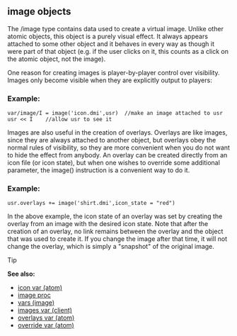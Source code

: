 ## image objects

The /image type contains data used to create a virtual image.
Unlike other atomic objects, this object is a purely visual effect. It
always appears attached to some other object and it behaves in every way
as though it were part of that object (e.g. if the user clicks on it,
this counts as a click on the atomic object, not the image).

One reason for creating images is player-by-player control over
visibility. Images only become visible when they are explicitly output
to players:
### Example:

```dm
var/image/I = image('icon.dmi',usr)  //make an image attached to usr
usr << I    //allow usr to see it
```

Images are also useful in the creation of overlays. Overlays
are like images, since they are always attached to another object, but
overlays obey the normal rules of visibility, so they are more
convenient when you do not want to hide the effect from anybody. An
overlay can be created directly from an icon file (or icon state), but
when one wishes to override some additional parameter, the image()
instruction is a convenient way to do it.
### Example:

```dm
usr.overlays += image('shirt.dmi',icon_state = "red")
```

In the above example, the icon state of an overlay
was set by creating the overlay from an image with the desired icon
state. Note that after the creation of an overlay, no link remains
between the overlay and the object that was used to create it. If you
change the image after that time, it will not change the overlay, which
is simply a "snapshot" of the original image.

> [!TIP] 
> **See also:**
> +   [icon var (atom)](/ref/atom/var/icon.md) 
> +   [image proc](/ref/proc/image.md) 
> +   [vars (image)](/ref/image/var.md) 
> +   [images var (client)](/ref/client/var/images.md) 
> +   [overlays var (atom)](/ref/atom/var/overlays.md) 
> +   [override var (atom)](/ref/atom/var/override.md) 